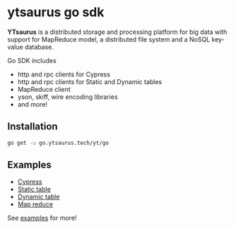 # ytsaurus go sdk

**YTsaurus** is a distributed storage and processing platform for big data with support for MapReduce model, a distributed file system and a NoSQL key-value database.

Go SDK includes
* http and rpc clients for Cypress
* http and rpc clients for Static and Dynamic tables
* MapReduce client
* yson, skiff, wire encoding libraries
* and more!

## Installation

```sh
go get -u go.ytsaurus.tech/yt/go
```

## Examples

* [Cypress](https://github.com/ytsaurus/ytsaurus/tree/main/yt/go/examples/cypress-example/main.go)
* [Static table](https://github.com/ytsaurus/ytsaurus/blob/main/yt/go/examples/table-usage/main.go)
* [Dynamic table](https://github.com/ytsaurus/ytsaurus/blob/main/yt/go/examples/dynamic-table/main.go)
* [Map reduce](https://github.com/ytsaurus/ytsaurus/blob/main/yt/go/examples/compute-email-example/main.go)

See [examples](https://github.com/ytsaurus/ytsaurus/tree/main/yt/go/examples) for more!
